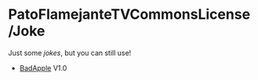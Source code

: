 # PatoFlamejanteTVCommonsLicense/Joke
Just some _jokes_, but you can still use!

- [BadApple](BadApple.txt) V1.0
